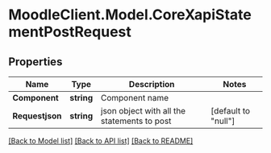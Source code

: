 # MoodleClient.Model.CoreXapiStatementPostRequest

## Properties

Name | Type | Description | Notes
------------ | ------------- | ------------- | -------------
**Component** | **string** | Component name | 
**Requestjson** | **string** | json object with all the statements to post | [default to "null"]

[[Back to Model list]](../README.md#documentation-for-models) [[Back to API list]](../README.md#documentation-for-api-endpoints) [[Back to README]](../README.md)

